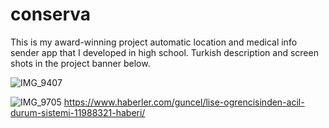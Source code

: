 # conserva

This is my award-winning project automatic location and medical info sender app that I developed in high school. Turkish description and screen shots in the project banner below.

![IMG_9407](https://user-images.githubusercontent.com/25721443/190136208-1ac0f822-7add-4497-82d4-9970b4f84990.JPG)

![IMG_9705](https://user-images.githubusercontent.com/25721443/190140429-fdbd3813-27e2-4c2e-b3ed-0d7c15a43150.PNG)
 https://www.haberler.com/guncel/lise-ogrencisinden-acil-durum-sistemi-11988321-haberi/
